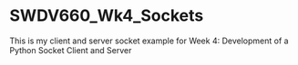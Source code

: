 # SWDV660_Wk4_Sockets
This is my client and server socket example for Week 4: Development of a Python Socket Client and Server
